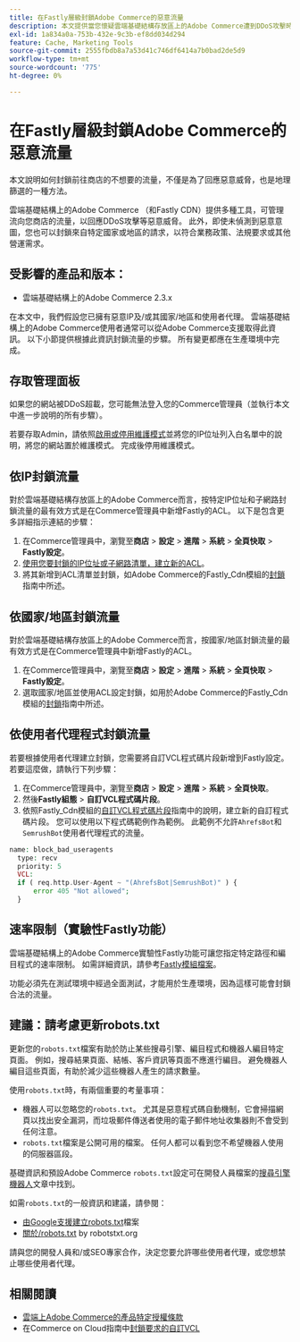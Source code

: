 ```yaml
---
title: 在Fastly層級封鎖Adobe Commerce的惡意流量
description: 本文提供當您懷疑雲端基礎結構存放區上的Adobe Commerce遭到DDoS攻擊時，封鎖惡意流量可採取的步驟。
exl-id: 1a834a0a-753b-432e-9c3b-ef8dd034d294
feature: Cache, Marketing Tools
source-git-commit: 2555fbdb8a7a53d41c746df6414a7b0bad2de5d9
workflow-type: tm+mt
source-wordcount: '775'
ht-degree: 0%

---
```


# 在Fastly層級封鎖Adobe Commerce的惡意流量

本文說明如何封鎖前往商店的不想要的流量，不僅是為了回應惡意威脅，也是地理篩選的一種方法。

雲端基礎結構上的Adobe Commerce （和Fastly CDN）提供多種工具，可管理流向您商店的流量，以回應DDoS攻擊等惡意威脅。 此外，即使未偵測到惡意意圖，您也可以封鎖來自特定國家或地區的請求，以符合業務政策、法規要求或其他營運需求。

## 受影響的產品和版本：

* 雲端基礎結構上的Adobe Commerce 2.3.x

在本文中，我們假設您已擁有惡意IP及/或其國家/地區和使用者代理。 雲端基礎結構上的Adobe Commerce使用者通常可以從Adobe Commerce支援取得此資訊。 以下小節提供根據此資訊封鎖流量的步驟。 所有變更都應在生產環境中完成。

## 存取管理面板

如果您的網站被DDoS超載，您可能無法登入您的Commerce管理員（並執行本文中進一步說明的所有步驟）。

若要存取Admin，請依照[啟用或停用維護模式](https://experienceleague.adobe.com/en/docs/commerce-operations/installation-guide/tutorials/maintenance-mode)並將您的IP位址列入白名單中的說明，將您的網站置於維護模式。 完成後停用維護模式。

## 依IP封鎖流量

對於雲端基礎結構存放區上的Adobe Commerce而言，按特定IP位址和子網路封鎖流量的最有效方式是在Commerce管理員中新增Fastly的ACL。 以下是包含更多詳細指示連結的步驟：

1. 在Commerce管理員中，瀏覽至&#x200B;**商店** > **設定** > **進階** > **系統** > **全頁快取** > **Fastly設定**。
1. [使用您要封鎖的IP位址或子網路清單，建立新的ACL](https://github.com/fastly/fastly-magento2/blob/master/Documentation/Guides/ACL.md)。
1. 將其新增到ACL清單並封鎖，如Adobe Commerce的Fastly\_Cdn模組的[封鎖](https://github.com/fastly/fastly-magento2/blob/master/Documentation/Guides/BLOCKING.md)指南中所述。

## 依國家/地區封鎖流量

對於雲端基礎結構存放區上的Adobe Commerce而言，按國家/地區封鎖流量的最有效方式是在Commerce管理員中新增Fastly的ACL。

1. 在Commerce管理員中，瀏覽至&#x200B;**商店** > **設定** > **進階** > **系統** > **全頁快取** > **Fastly設定**。
1. 選取國家/地區並使用ACL設定封鎖，如用於Adobe Commerce的Fastly\_Cdn模組的[封鎖](https://github.com/fastly/fastly-magento2/blob/master/Documentation/Guides/BLOCKING.md)指南中所述。

## 依使用者代理程式封鎖流量

若要根據使用者代理建立封鎖，您需要將自訂VCL程式碼片段新增到Fastly設定。 若要這麼做，請執行下列步驟：

1. 在Commerce管理員中，瀏覽至&#x200B;**商店** > **設定** > **進階** > **系統** > **全頁快取**。
1. 然後&#x200B;**Fastly組態** > **自訂VCL程式碼片段**。
1. 依照Fastly\_Cdn模組的[自訂VCL程式碼片段](https://github.com/fastly/fastly-magento2/blob/master/Documentation/Guides/CUSTOM-VCL-SNIPPETS.md)指南中的說明，建立新的自訂程式碼片段。 您可以使用以下程式碼範例作為範例。 此範例不允許`AhrefsBot`和`SemrushBot`使用者代理程式的流量。

```php
name: block_bad_useragents
  type: recv
  priority: 5
  VCL:
  if ( req.http.User-Agent ~ "(AhrefsBot|SemrushBot)" ) {
      error 405 "Not allowed";
  }
```

## 速率限制（實驗性Fastly功能）

雲端基礎結構上的Adobe Commerce實驗性Fastly功能可讓您指定特定路徑和編目程式的速率限制。 如需詳細資訊，請參考[Fastly模組檔案](https://github.com/fastly/fastly-magento2/blob/master/Documentation/Guides/RATE-LIMITING.md)。

功能必須先在測試環境中經過全面測試，才能用於生產環境，因為這樣可能會封鎖合法的流量。

## 建議：請考慮更新robots.txt

更新您的`robots.txt`檔案有助於防止某些搜尋引擎、編目程式和機器人編目特定頁面。 例如，搜尋結果頁面、結帳、客戶資訊等頁面不應進行編目。 避免機器人編目這些頁面，有助於減少這些機器人產生的請求數量。

使用`robots.txt`時，有兩個重要的考量事項：

* 機器人可以忽略您的`robots.txt`。 尤其是惡意程式碼自動機制，它會掃描網頁以找出安全漏洞，而垃圾郵件傳送者使用的電子郵件地址收集器則不會受到任何注意。
* `robots.txt`檔案是公開可用的檔案。 任何人都可以看到您不希望機器人使用的伺服器區段。

基礎資訊和預設Adobe Commerce `robots.txt`設定可在開發人員檔案的[搜尋引擎機器人](https://experienceleague.adobe.com/en/docs/commerce-admin/marketing/seo/seo-overview#search-engine-robots)文章中找到。

如需`robots.txt`的一般資訊和建議，請參閱：

* [由Google支援建立robots.txt](https://developers.google.com/search/docs/advanced/robots/create-robots-txt)檔案
* [關於/robots.txt](https://www.robotstxt.org/robotstxt.html) by robotstxt.org

請與您的開發人員和/或SEO專家合作，決定您要允許哪些使用者代理，或您想禁止哪些使用者代理。

## 相關閱讀

* [雲端上Adobe Commerce的產品特定授權條款](https://www.adobe.com/content/dam/cc/en/legal/terms/enterprise/pdfs/PSLT-AdobeCommerceCloud-WW-2023v1.pdf)
* 在Commerce on Cloud指南中[封鎖要求的自訂VCL](https://experienceleague.adobe.com/en/docs/commerce-on-cloud/user-guide/cdn/custom-vcl-snippets/fastly-vcl-blocking)
